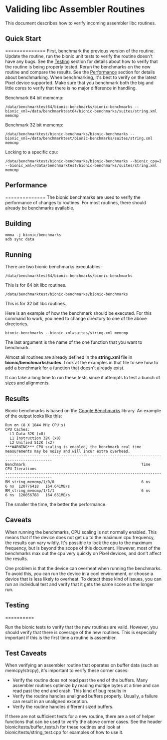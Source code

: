 Validing libc Assembler Routines
================================
This document describes how to verify incoming assembler libc routines.

## Quick Start
==============
First, benchmark the previous version of the routine.
Update the routine, run the bionic unit tests to verify the routine doesn't
have any bugs.
See the [Testing](#Testing) section for details about how to verify that the
routine is being properly tested.
Rerun the benchmarks on the new routine and compare the results.
See the [Performance](#Performance) section for details about benchmarking.
When benchmarking, it's best to verify on the latest Pixel device supported.
Make sure that you benchmark both the big and little cores to verify that
there is no major difference in handling.

Benchmark 64 bit memcmp:

    /data/benchmarktest64/bionic-benchmarks/bionic-benchmarks --bionic_xml=/data/benchmarktest64/bionic-benchmarks/suites/string.xml memcmp

Benchmark 32 bit memcmp:

    /data/benchmarktest/bionic-benchmarks/bionic-benchmarks --bionic_xml=/data/benchmarktest/bionic-benchmarks/suites/string.xml memcmp

Locking to a specific cpu:

    /data/benchmarktest/bionic-benchmarks/bionic-benchmarks --bionic_cpu=2 --bionic_xml=/data/benchmarktest/bionic-benchmarks/suites/string.xml memcmp

## Performance
==============
The bionic benchmarks are used to verify the performance of changes to
routines. For most routines, there should already be benchmarks available.

Building
--------

    mmma -j bionic/benchmarks
    adb sync data

Running
-------
There are two bionic benchmarks executables:

    /data/benchmarktest64/bionic-benchmarks/bionic-benchmarks

This is for 64 bit libc routines.

    /data/benchmarktest/bionic-benchmarks/bionic-benchmarks

This is for 32 bit libc routines.

Here is an example of how the benchmark should be executed. For this
command to work, you need to change directory to one of the above
directories.

    bionic-benchmarks --bionic_xml=suites/string.xml memcmp

The last argument is the name of the one function that you want to
benchmark.

Almost all routines are already defined in the **string.xml** file in
**bionic/benchmarks/suites**. Look at the examples in that file to see
how to add a benchmark for a function that doesn't already exist.

It can take a long time to run these tests since it attempts to test a
bunch of sizes and alignments.

Results
-------
Bionic benchmarks is based on the [Google Benchmarks](https://github.com/google/benchmark)
library. An example of the output looks like this:

    Run on (8 X 1844 MHz CPU s)
    CPU Caches:
      L1 Data 32K (x8)
      L1 Instruction 32K (x8)
      L2 Unified 512K (x2)
    ***WARNING*** CPU scaling is enabled, the benchmark real time measurements may be noisy and will incur extra overhead.
    -------------------------------------------------------------------------------------------
    Benchmark                                                    Time           CPU Iterations
    -------------------------------------------------------------------------------------------
    BM_string_memcmp/1/0/0                                       6 ns          6 ns  120776418   164.641MB/s
    BM_string_memcmp/1/1/1                                       6 ns          6 ns  120856788   164.651MB/s

The smaller the time, the better the performance.

Caveats
-------
When running the benchmarks, CPU scaling is not normally enabled. This means
that if the device does not get up to the maximum cpu frequency, the results
can vary wildly. It's possible to lock the cpu to the maximum frequency, but
is beyond the scope of this document. However, most of the benchmarks max
out the cpu very quickly on Pixel devices, and don't affect the results.

One problem is that the device can overheat when running the benchmarks. To
avoid this, you can run the device in a cool environment, or choose a
device that is less likely to overheat. To detect these kind of issues,
you can run an individual test and verify that it gets the same score as
the longer run.

## Testing
==========

Run the bionic tests to verify that the new routines are valid. However,
you should verify that there is coverage of the new routines. This is
especially important if this is the first time a routine is assembler.

Test Caveats
------------
When verifying an assembler routine that operates on buffer data (such as
memcpy/strcpy), it's important to verify these corner cases:

* Verify the routine does not read past the end of the buffers. Many
assembler routines optimize by reading multipe bytes at a time and can
read past the end and crash. This kind of bug results in 
* Verify the routine handles unaligned buffers properly. Usually, a failure
can result in an unaligned exception.
* Verify the routine handles different sized buffers.

If there are not sufficient tests for a new routine, there are a set of helper
functions that can be used to verify the above corner cases. See the
header bionic/tests/buffer\_tests.h for these routines and look at
bionic/tests/string\_test.cpp for examples of how to use it.
